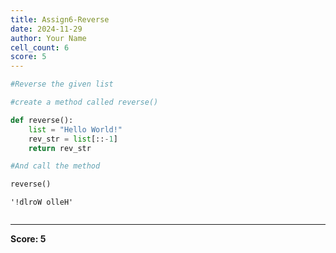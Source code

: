 ```yaml
---
title: Assign6-Reverse
date: 2024-11-29
author: Your Name
cell_count: 6
score: 5
---
```


```python
#Reverse the given list
```


```python
#create a method called reverse()
```


```python
def reverse():
    list = "Hello World!"
    rev_str = list[::-1]
    return rev_str
```


```python
#And call the method
```


```python
reverse()
```




    '!dlroW olleH'




```python

```


---
**Score: 5**

